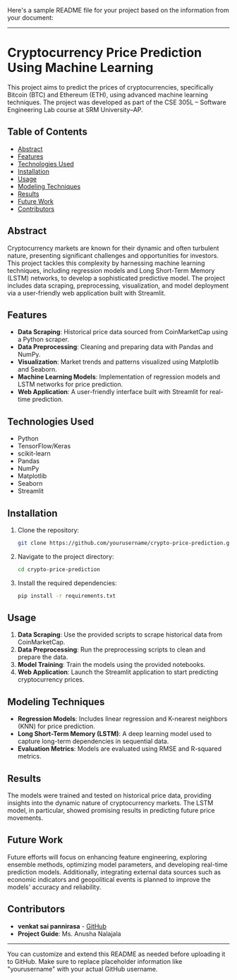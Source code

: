 Here's a sample README file for your project based on the information from your document:

---

# Cryptocurrency Price Prediction Using Machine Learning

This project aims to predict the prices of cryptocurrencies, specifically Bitcoin (BTC) and Ethereum (ETH), using advanced machine learning techniques. The project was developed as part of the CSE 305L – Software Engineering Lab course at SRM University–AP.

## Table of Contents
- [Abstract](#abstract)
- [Features](#features)
- [Technologies Used](#technologies-used)
- [Installation](#installation)
- [Usage](#usage)
- [Modeling Techniques](#modeling-techniques)
- [Results](#results)
- [Future Work](#future-work)
- [Contributors](#contributors)

## Abstract
Cryptocurrency markets are known for their dynamic and often turbulent nature, presenting significant challenges and opportunities for investors. This project tackles this complexity by harnessing machine learning techniques, including regression models and Long Short-Term Memory (LSTM) networks, to develop a sophisticated predictive model. The project includes data scraping, preprocessing, visualization, and model deployment via a user-friendly web application built with Streamlit.

## Features
- **Data Scraping**: Historical price data sourced from CoinMarketCap using a Python scraper.
- **Data Preprocessing**: Cleaning and preparing data with Pandas and NumPy.
- **Visualization**: Market trends and patterns visualized using Matplotlib and Seaborn.
- **Machine Learning Models**: Implementation of regression models and LSTM networks for price prediction.
- **Web Application**: A user-friendly interface built with Streamlit for real-time prediction.

## Technologies Used
- Python
- TensorFlow/Keras
- scikit-learn
- Pandas
- NumPy
- Matplotlib
- Seaborn
- Streamlit

## Installation
1. Clone the repository:
   ```bash
   git clone https://github.com/yourusername/crypto-price-prediction.git
   ```
2. Navigate to the project directory:
   ```bash
   cd crypto-price-prediction
   ```
3. Install the required dependencies:
   ```bash
   pip install -r requirements.txt
   ```

## Usage
1. **Data Scraping**: Use the provided scripts to scrape historical data from CoinMarketCap.
2. **Data Preprocessing**: Run the preprocessing scripts to clean and prepare the data.
3. **Model Training**: Train the models using the provided notebooks.
4. **Web Application**: Launch the Streamlit application to start predicting cryptocurrency prices.

## Modeling Techniques
- **Regression Models**: Includes linear regression and K-nearest neighbors (KNN) for price prediction.
- **Long Short-Term Memory (LSTM)**: A deep learning model used to capture long-term dependencies in sequential data.
- **Evaluation Metrics**: Models are evaluated using RMSE and R-squared metrics.

## Results
The models were trained and tested on historical price data, providing insights into the dynamic nature of cryptocurrency markets. The LSTM model, in particular, showed promising results in predicting future price movements.

## Future Work
Future efforts will focus on enhancing feature engineering, exploring ensemble methods, optimizing model parameters, and developing real-time prediction models. Additionally, integrating external data sources such as economic indicators and geopolitical events is planned to improve the models' accuracy and reliability.

## Contributors
- **venkat sai pannirasa** - [GitHub](https://github.com/yourusername)
- **Project Guide**: Ms. Anusha Nalajala

---

You can customize and extend this README as needed before uploading it to GitHub. Make sure to replace placeholder information like "yourusername" with your actual GitHub username.

